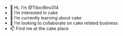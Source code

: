 - 👋 Hi, I’m @TiborBiro314
- 👀 I’m interested in cake
- 🌱 I’m currently learning about cake
- 💞️ I’m looking to collaborate on cake related business
- 📫 Find me at the cake place

